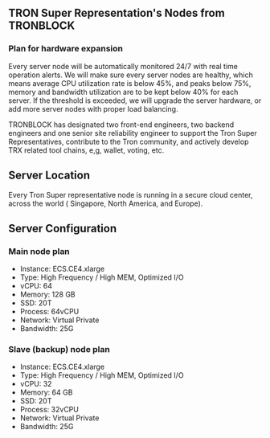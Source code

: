 ## TRON Super Representation's Nodes from TRONBLOCK

### Plan for hardware expansion
Every server node will be automatically monitored 24/7 with real time operation alerts. We will make sure every server nodes are healthy, which means average CPU utilization rate is below 45%, and peaks below 75%, memory and bandwidth utilization are to be kept below 40% for each server. If the threshold is exceeded, we will upgrade the server hardware, or add more server nodes with proper load balancing.

TRONBLOCK has designated two front-end engineers, two backend engineers and one senior site reliability engineer to support the Tron Super Representatives, contribute to the Tron community, and actively develop TRX related tool chains, e,g, wallet, voting, etc.

## Server Location
Every Tron Super representative node is running in a secure cloud center, across the world ( Singapore, North America, and Europe).

## Server Configuration
### Main node plan
* Instance: ECS.CE4.xlarge
* Type: High Frequency / High MEM, Optimized I/O
* vCPU: 64
* Memory: 128 GB
* SSD: 20T
* Process: 64vCPU
* Network: Virtual Private
* Bandwidth: 25G

### Slave (backup) node plan
* Instance: ECS.CE4.xlarge
* Type: High Frequency / High MEM, Optimized I/O
* vCPU: 32
* Memory: 64 GB
* SSD: 20T
* Process: 32vCPU
* Network: Virtual Private
* Bandwidth: 25G
